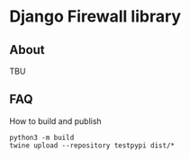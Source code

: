 # Django Firewall library

## About

TBU

## FAQ

How to build and publish

```shell
python3 -m build
twine upload --repository testpypi dist/*
```